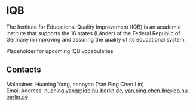 # IQB

The Institute for Educational Quality Improvement (IQB) is an academic institute that supports the 16 states (Länder) of the Federal Republic of Germany in improving and assuring the quality of its educational system.


Placeholder for upcoming IQB vocabularies


## Contacts

Maintainer: Huaning Yang, nanoyan (Yan Ping Chen Lin) <br>
Email Address: huaning.yang@iqb.hu-berlin.de, yan.ping.chen.lin@iqb.hu-berlin.de
